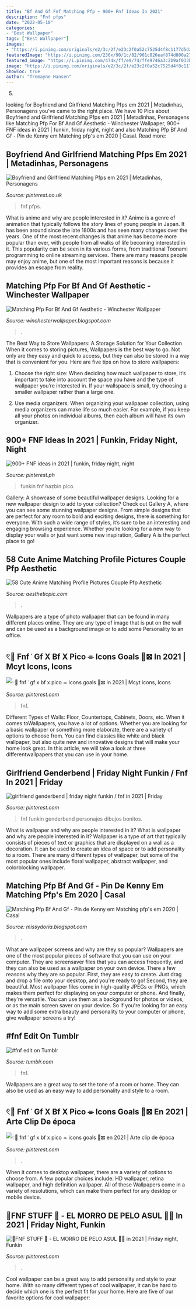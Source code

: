 ```yaml
---
title: "Bf And Gf Fnf Matching Pfp ~ 900+ Fnf Ideas In 2021"
description: "Fnf pfps"
date: "2022-05-10"
categories:
- "Best Wallpaper"
tags: ["Best Wallpaper"]
images:
- "https://i.pinimg.com/originals/e2/3c/2f/e23c2f0a52c7525d4f8c1177d5dae10e.jpg"
featuredImage: "https://i.pinimg.com/236x/90/1c/82/901c826eaf874d800a272c1c2ddf2b1f.jpg?nii=t"
featured_image: "https://i.pinimg.com/474x/ff/e9/74/ffe9746a3c2b9af033b89eb907c0277d.jpg"
image: "https://i.pinimg.com/originals/e2/3c/2f/e23c2f0a52c7525d4f8c1177d5dae10e.jpg"
ShowToc: true
author: "Tremayne Hansen"
---
```



5.

	

		
looking for Boyfriend and Girlfriend Matching Pfps em 2021 | Metadinhas, Personagens you've came to the right place. We have 10 Pics about Boyfriend and Girlfriend Matching Pfps em 2021 | Metadinhas, Personagens like Matching Pfp For Bf And Gf Aesthetic - Winchester Wallpaper, 900+ FNF ideas in 2021 | funkin, friday night, night and also Matching Pfp Bf And Gf - Pin de Kenny em Matching pfp&#039;s em 2020 | Casal. Read more:
		
    
## Boyfriend And Girlfriend Matching Pfps Em 2021 | Metadinhas, Personagens

<img loading=lazy src="https://i.pinimg.com/236x/90/1c/82/901c826eaf874d800a272c1c2ddf2b1f.jpg?nii=t" onerror="this.onerror=null;this.src='https://tse4.mm.bing.net/th?id=OIP.TzHt971-9q56n2gStl0dcQAAAA&amp;pid=15.1';" alt="Boyfriend and Girlfriend Matching Pfps em 2021 | Metadinhas, Personagens">

_Source: pinterest.co.uk_

>fnf pfps. 

	

What is anime and why are people interested in it?
Anime is a genre of animation that typically follows the story lines of young people in Japan. It has been around since the late 1800s and has seen many changes over the years. One of the most recent changes is that anime has become more popular than ever, with people from all walks of life becoming interested in it. This popularity can be seen in its various forms, from traditional Toonami programming to online streaming services. There are many reasons people may enjoy anime, but one of the most important reasons is because it provides an escape from reality.

    
## Matching Pfp For Bf And Gf Aesthetic - Winchester Wallpaper

<img loading=lazy src="https://i.pinimg.com/736x/93/10/d6/9310d65fbffe0e51edfe45e3696a9ee5.jpg" onerror="this.onerror=null;this.src='https://tse3.mm.bing.net/th?id=OIP.ThXEa_FjoI45tGAo1DeC6wHaHb&amp;pid=15.1';" alt="Matching Pfp For Bf And Gf Aesthetic - Winchester Wallpaper">

_Source: winchesterwallpaper.blogspot.com_

>. 

	

The Best Way to Store Wallpapers: A Storage Solution for Your Collection
When it comes to storing pictures, Wallpapers is the best way to go. Not only are they easy and quick to access, but they can also be stored in a way that is convenient for you. Here are five tips on how to store wallpapers:
1) Choose the right size: When deciding how much wallpaper to store, it’s important to take into account the space you have and the type of wallpaper you’re interested in. If your wallspace is small, try choosing a smaller wallpaper rather than a large one.

2) Use media organizers: When organizing your wallpaper collection, using media organizers can make life so much easier. For example, if you keep all your photos on individual albums, then each album will have its own organizer.

    
## 900+ FNF Ideas In 2021 | Funkin, Friday Night, Night

<img loading=lazy src="https://i.pinimg.com/474x/ff/e9/74/ffe9746a3c2b9af033b89eb907c0277d.jpg" onerror="this.onerror=null;this.src='https://tse4.mm.bing.net/th?id=OIP.f3I2FFHy0dh13vhR5n5cwgAAAA&amp;pid=15.1';" alt="900+ FNF ideas in 2021 | funkin, friday night, night">

_Source: pinterest.ph_

>funkin fnf hazbin pico. 

	

Gallery: A showcase of some beautiful wallpaper designs.
Looking for a new wallpaper design to add to your collection? Check out Gallery A, where you can see some stunning wallpaper designs. From simple designs that are perfect for any room to bold and exciting designs, there is something for everyone. With such a wide range of styles, it’s sure to be an interesting and engaging browsing experience. Whether you’re looking for a new way to display your walls or just want some new inspiration, Gallery A is the perfect place to go!





	
	
    
## 58 Cute Anime Matching Profile Pictures Couple Pfp Aesthetic

<img loading=lazy src="https://i.pinimg.com/originals/83/72/ec/8372eca69971ecea2c66a809f6f37daf.jpg" onerror="this.onerror=null;this.src='https://tse3.mm.bing.net/th?id=OIP.VxsRFqN-QKIGNBJqP20JWAHaM4&amp;pid=15.1';" alt="58 Cute Anime Matching Profile Pictures Couple Pfp Aesthetic">

_Source: aestheticpic.com_

>. 

	



Wallpapers are a type of photo wallpaper that can be found in many different places online. They are any type of image that is put on the wall and can be used as a background image or to add some Personality to an office.

    
## 𓏲🧁 Fnf ˓ Gf X Bf X Pico ⌯ Icons Goals 🎤𖣯 In 2021 | Mcyt Icons, Icons

<img loading=lazy src="https://i.pinimg.com/originals/f7/e1/c7/f7e1c703fe1025b575630ffe05131a21.jpg" onerror="this.onerror=null;this.src='https://tse3.mm.bing.net/th?id=OIP.LWGu-texNdXYllLMzqXfxQAAAA&amp;pid=15.1';" alt="𓏲🧁 fnf ˓ gf x bf x pico ⌯ icons goals 🎤𖣯 in 2021 | Mcyt icons, Icons">

_Source: pinterest.com_

>fnf. 

	

Different Types of Walls: Floor, Countertops, Cabinets, Doors, etc.
When it comes toWallpapers, you have a lot of options. Whether you are looking for a basic wallpaper or something more elaborate, there are a variety of options to choose from. You can find classics like white and black wallpaper, but also quite new and innovative designs that will make your home look great. In this article, we will take a look at three differentwallpapers that you can use in your home.

    
## Girlfriend Genderbend | Friday Night Funkin / Fnf In 2021 | Friday

<img loading=lazy src="https://i.pinimg.com/736x/da/7c/0b/da7c0b2662651d391d3a7433aa54a908.jpg" onerror="this.onerror=null;this.src='https://tse1.mm.bing.net/th?id=OIP.mRe-KH6gGI8mTOROo_TgGQHaHZ&amp;pid=15.1';" alt="girlfriend genderbend | friday night funkin / fnf in 2021 | Friday">

_Source: pinterest.com_

>fnf funkin genderbend personajes dibujos bonitos. 

	

What is wallpaper and why are people interested in it?
What is wallpaper and why are people interested in it?
Wallpaper is a type of art that typically consists of pieces of text or graphics that are displayed on a wall as a decoration. It can be used to create an idea of space or to add personality to a room. There are many different types of wallpaper, but some of the most popular ones include floral wallpaper, abstract wallpaper, and colorblocking wallpaper.

    
## Matching Pfp Bf And Gf - Pin De Kenny Em Matching Pfp&#039;s Em 2020 | Casal

<img loading=lazy src="https://i.pinimg.com/originals/e2/3c/2f/e23c2f0a52c7525d4f8c1177d5dae10e.jpg" onerror="this.onerror=null;this.src='https://tse2.mm.bing.net/th?id=OIP.v49fQ4sP3psSsLTUcfT0SwHaHa&amp;pid=15.1';" alt="Matching Pfp Bf And Gf - Pin de Kenny em Matching pfp&#039;s em 2020 | Casal">

_Source: missydoria.blogspot.com_

>. 

	

What are wallpaper screens and why are they so popular?
Wallpapers are one of the most popular pieces of software that you can use on your computer. They are screensaver files that you can access frequently, and they can also be used as a wallpaper on your own device. There a few reasons why they are so popular. First, they are easy to create. Just drag and drop a file onto your desktop, and you're ready to go! Second, they are beautiful. Most wallpaper files come in high-quality JPEGs or PNGs, which makes them perfect for displaying on your computer or phone. And finally, they're versatile. You can use them as a background for photos or videos, or as the main screen saver on your device. So if you're looking for an easy way to add some extra beauty and personality to your computer or phone, give wallpaper screens a try!

    
## #fnf Edit On Tumblr

<img loading=lazy src="https://64.media.tumblr.com/320cdd5fe4ca0a342734b10516c2d43d/f73719f899333cc5-fe/s540x810/8353b47d7501ab55215b506e1c83e8f9bbc2c26f.jpg" onerror="this.onerror=null;this.src='https://tse4.mm.bing.net/th?id=OIP.erdw_9m9etsi4lYKox1H_QHaHa&amp;pid=15.1';" alt="#fnf edit on Tumblr">

_Source: tumblr.com_

>fnf. 

	

Wallpapers are a great way to set the tone of a room or home. They can also be used as an easy way to add personality and style to a room.

    
## 𓏲🧁 Fnf ˓ Gf X Bf X Pico ⌯ Icons Goals 🎤𖣯 En 2021 | Arte Clip De época

<img loading=lazy src="https://i.pinimg.com/originals/85/4b/c6/854bc60267c789237ce33b173fb549b5.jpg" onerror="this.onerror=null;this.src='https://tse2.mm.bing.net/th?id=OIP.YsceegIlgyHZtnJJ0sRBQwAAAA&amp;pid=15.1';" alt="𓏲🧁 fnf ˓ gf x bf x pico ⌯ icons goals 🎤𖣯 en 2021 | Arte clip de época">

_Source: pinterest.com_

>. 

	

When it comes to desktop wallpaper, there are a variety of options to choose from. A few popular choices include: HD wallpaper, retina wallpaper, and high definition wallpaper. All of these Wallpapers come in a variety of resolutions, which can make them perfect for any desktop or mobile device. 

    
## 🌼FNF STUFF 🌼 - EL MORRO DE PELO ASUL 🥰🌈 In 2021 | Friday Night, Funkin

<img loading=lazy src="https://i.pinimg.com/originals/1a/8c/bb/1a8cbba31b0d2ec8bad8bf962946726e.jpg" onerror="this.onerror=null;this.src='https://tse4.mm.bing.net/th?id=OIP.Zg2Y59vYZ8D4tDDN7gstOAHaJQ&amp;pid=15.1';" alt="🌼FNF STUFF 🌼 - EL MORRO DE PELO ASUL 🥰🌈 in 2021 | Friday night, Funkin">

_Source: pinterest.com_

>. 

	

Cool wallpaper can be a great way to add personality and style to your home. With so many different types of cool wallpaper, it can be hard to decide which one is the perfect fit for your home. Here are five of our favorite options for cool wallpaper: 

